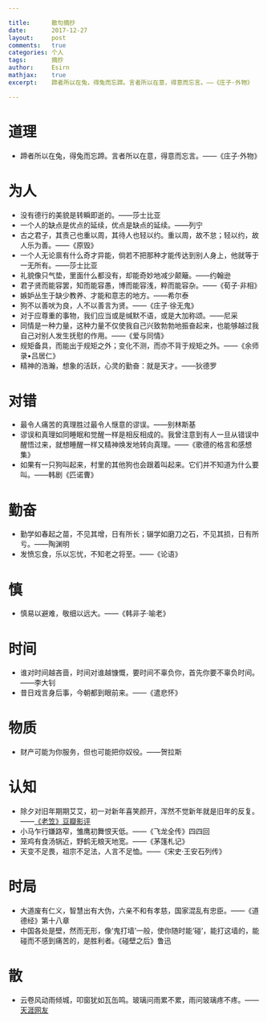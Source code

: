 ```yaml
---

title:		散句摘抄
date:		2017-12-27
layout:		post
comments:	true
categories: 个人
tags:		摘抄
author:		Esirn
mathjax:	true
excerpt: 	蹄者所以在兔，得兔而忘蹄。言者所以在意，得意而忘言。——《庄子·外物》

---
```


# 道理
- 蹄者所以在兔，得兔而忘蹄。言者所以在意，得意而忘言。——《庄子·外物》

# 为人
- 没有德行的美貌是转瞬即逝的。——莎士比亚
- 一个人的缺点是优点的延续，优点是缺点的延续。——列宁
- 古之君子，其责己也重以周，其待人也轻以约。重以周，故不怠；轻以约，故人乐为善。——《原毁》
- 一个人无论禀有什么奇才异能，倘若不把那种才能传达到别人身上，他就等于一无所有。——莎士比亚
- 礼貌像只气垫，里面什么都没有，却能奇妙地减少颠簸。——约翰逊
- 君子贤而能容罢，知而能容愚，博而能容浅，粹而能容杂。——《荀子·非相》
- 嫉妒丛生于缺少教养、才能和意志的地方。——希尔泰
- 狗不以善吠为良，人不以善言为贤。——《庄子·徐无鬼》
- 对于应尊重的事物，我们应当或是缄默不语，或是大加称颂。——尼采
- 同情是一种力量，这种力量不仅使我自己兴致勃勃地振奋起来，也能够越过我自己对别人发生抚慰的作用。——《爱与同情》
- 规矩备具，而能出于规矩之外；变化不测，而亦不背于规矩之外。——《余师录•吕居仁》
- 精神的浩瀚，想象的活跃，心灵的勤奋：就是天才。——狄德罗

# 对错
- 最令人痛苦的真理胜过最令人惬意的谬误。——别林斯基
- 谬误和真理如同睡眠和觉醒一样是相反相成的。我曾注意到有人一旦从错误中醒悟过来，就想睡醒一样又精神焕发地转向真理。——《歌德的格言和感想集》
- 如果有一只狗叫起来，村里的其他狗也会跟着叫起来。它们并不知道为什么要叫。——韩剧《匹诺曹》

# 勤奋
- 勤学如春起之苗，不见其增，日有所长；辍学如磨刀之石，不见其损，日有所亏。——陶渊明
- 发愤忘食，乐以忘忧，不知老之将至。——《论语》

# 慎
- 慎易以避难，敬细以远大。——《韩非子·喻老》

# 时间
- 谁对时间越吝啬，时间对谁越慷慨，要时间不辜负你，首先你要不辜负时间。——李大钊
- 昔日戏言身后事，今朝都到眼前来。——《遣悲怀》

# 物质
- 财产可能为你服务，但也可能把你奴役。——贺拉斯

# 认知
- 除夕对旧年期期艾艾，初一对新年喜笑颜开，浑然不觉新年就是旧年的反复。——[《老笠》豆瓣影评](https://movie.douban.com/review/7934809/)
- 小马乍行嫌路窄，雏鹰初舞恨天低。——《飞龙全传》四四回
- 笼鸡有食汤锅近，野鹤无粮天地宽。——《茅篷札记》
- 天变不足畏，祖宗不足法，人言不足恤。——《宋史·王安石列传》

# 时局
- 大道废有仁义，智慧出有大伪，六亲不和有孝慈，国家混乱有忠臣。——《道德经》第十八章
- 中国各处是壁，然而无形，像‘鬼打墙’一般，使你随时能‘碰’，能打这墙的，能碰而不感到痛苦的，是胜利者。《碰壁之后》鲁迅

# 散
- 云卷风动雨倾城，叩窗犹如瓦缶鸣。玻璃问雨累不累，雨问玻璃疼不疼。——[天涯网友](http://bbs.tianya.cn/go_reply_position.jsp?item=free&id=684284&rid=30079545)
